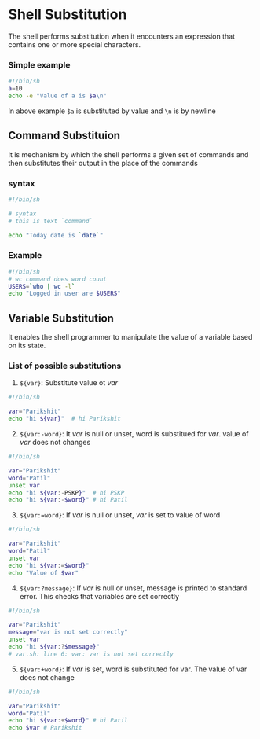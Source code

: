 # Shell Substitution

The shell performs substitution when it encounters an expression that contains one or more special characters.

### Simple example

```sh
#!/bin/sh
a=10
echo -e "Value of a is $a\n"
```

In above example `$a` is substituted by value and `\n` is by newline

## Command Substituion

It is mechanism by which the shell performs a given set of commands and then substitutes their output in the place of the commands

### syntax

```sh
#!/bin/sh

# syntax
# this is text `command`

echo "Today date is `date`"
```

### Example

```sh
#!/bin/sh
# wc command does word count
USERS=`who | wc -l`
echo "Logged in user are $USERS"
```

## Variable Substitution

It enables the shell programmer to manipulate the value of a variable based on its state.

### List of possible substitutions

1. `${var}`: Substitute value ot *var*

```sh
#!/bin/sh

var="Parikshit"
echo "hi ${var}"  # hi Parikshit
```

2. `${var:-word}`: It *var* is null or unset, word is substitued for *var*. value of *var* does not changes

```sh
#!/bin/sh

var="Parikshit"
word="Patil"
unset var
echo "hi ${var:-PSKP}"  # hi PSKP
echo "hi ${var:-$word}" # hi Patil
```

3. `${var:=word}`: If *var* is null or unset, *var* is set to value of word

```sh
#!/bin/sh

var="Parikshit"
word="Patil"
unset var
echo "hi ${var:=$word}"
echo "Value of $var"
```

4. `${var:?message}`: If *var* is null or unset, message is printed to standard error. This checks that variables are set correctly

```sh
#!/bin/sh

var="Parikshit"
message="var is not set correctly"
unset var
echo "hi ${var:?$message}"  
# var.sh: line 6: var: var is not set correctly
```

5. `${var:+word}`: If *var* is set, word is substituted for var. The value of var does not change

```sh
#!/bin/sh

var="Parikshit"
word="Patil"
echo "hi ${var:+$word}" # hi Patil
echo $var # Parikshit 
```